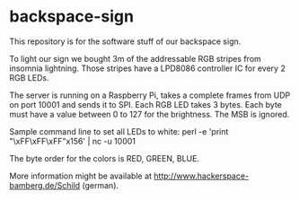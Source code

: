 backspace-sign
==============

This repository is for the software stuff of our backspace sign.

To light our sign we bought 3m of the addressable RGB stripes from insomnia lightning. Those stripes have a LPD8086 controller IC for every 2 RGB LEDs.

The server is running on a Raspberry Pi, takes a complete frames from UDP on port 10001 and sends it to SPI. Each RGB LED takes 3 bytes. Each byte must have a value between 0 to 127 for the brightness. The MSB is ignored.

Sample command line to set all LEDs to white:
perl -e 'print "\xFF\xFF\xFF"x156' | nc -u <IP> 10001

The byte order for the colors is RED, GREEN, BLUE.

More information might be available at http://www.hackerspace-bamberg.de/Schild (german).